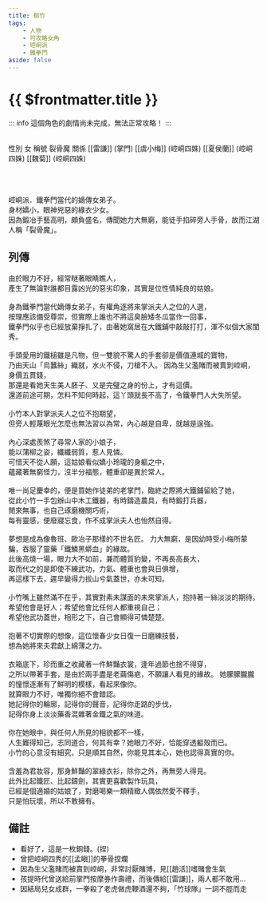 ```yaml
---
title: 郁竹
tags:
    - 人物
    - 可攻略女角
    - 崆峒派
    - 鐵拳門
aside: false
---
```


# {{ $frontmatter.title }}

::: info
這個角色的劇情尚未完成，無法正常攻略！
:::

<ChTabs position="bottom">
	<ChTab title="初識">
		<ChMeet 
			src='/images/characters/girl_6/normal.png' 
			nameTitle='裂骨魔'
			nameMain='郁竹'
			desc='崆峒派．鐵拳門當代的嫡傳女弟子。<br>身材嬌小，眼神兇惡的綠衣少女。<br>因為鍛冶手藝高明，頗負盛名，傳聞她力大無窮，能徒手掐碎旁人手骨，故而江湖人稱「裂骨魔」。'
			:animation=true
		/>
	</ChTab>
</ChTabs>

<br>

<InfoList>
	<Info title='角色資料' :open=true>
		<table>
			<ChTr>
				<ChTd isTitle=true>
					性別
				</ChTd>
				<ChTd>
					女
				</ChTd>
			</ChTr>
			<ChTr>
				<ChTd isTitle=true>
					稱號
				</ChTd>
				<ChTd>
					裂骨魔
				</ChTd>
			</ChTr>
			<ChTr>
				<ChTd isTitle=true position='center'>
					關係
				</ChTd>
			</ChTr>
			<ChTr>
				<ChTd position='center'>
					[[雷謙]] (掌門)
				</ChTd>
			</ChTr>
			<ChTr>
				<ChTd position='center'>
					[[虞小梅]] (崆峒四姝)
				</ChTd>
			</ChTr>
			<ChTr>
				<ChTd position='center'>
					[[夏侯蘭]] (崆峒四姝)
				</ChTd>
			</ChTr>
			<ChTr>
				<ChTd position='center'>
					[[魏菊]] (崆峒四姝)
				</ChTd>
			</ChTr>
		</table>
	</Info>
</InfoList>

<br>

崆峒派．鐵拳門當代的嫡傳女弟子。  
身材嬌小，眼神兇惡的綠衣少女。  
因為鍛冶手藝高明，頗負盛名，傳聞她力大無窮，能徒手掐碎旁人手骨，故而江湖人稱「裂骨魔」。

<div style="clear:both;"></div>

## 列傳

<Tabs>
  <Tab title="列傳一">
	由於眼力不好，經常瞇著眼睛瞧人，<br>
	產生了無論對誰都目露凶光的惡劣印象，其實是位性情純良的姑娘。<br><br>
	身為鐵拳門當代嫡傳女弟子，有權角逐將來掌派夫人之位的人選，<br>
	按理應該備受尊崇，但實際上誰也不將這臭臉矮冬瓜當作一回事，<br>
	鐵拳門似乎也已經放棄掙扎了，由著她窩居在大鐵鋪中敲敲打打，渾不似個大家閨秀。<br><br>
	手頭愛用的鐵槌雖是凡物，但一雙貌不驚人的手套卻是價值連城的寶物，<br>
	乃由天山「烏蠶絲」織就，水火不侵，刀槍不入。
  </Tab>
  <Tab title="列傳二">
	因為生父濫賭而被賣到崆峒，身價五貫錢，<br>
	那還是看她天生美人胚子、又是完璧之身的份上，才有這價。<br>
	還道前途可期，怎料不知何時起，這丫頭就長不高了，令鐵拳門人大失所望。<br><br>
	小竹本人對掌派夫人之位不抱期望，<br>
	但旁人輕蔑眼光怎麼也無法習以為常，內心越是自卑，就越是逞強。<br><br>
	內心深處羨煞了尋常人家的小娘子，<br>
	能以蒲柳之姿，纖纖弱質，惹人見憐。<br>
	可惜天不從人願，這姑娘看似嬌小玲瓏的身軀之中，<br>
	蘊藏著無窮怪力，沒半分福態，體重卻是異於常人。<br><br>
	唯一尚足慶幸的，便是買她作徒弟的老掌門，臨終之際將大鐵鋪留給了她，<br>
	從此小竹一手包辦山中木工鐵器，有時鑄造農具，有時鍛打兵器，<br>
	閒來無事，也自己琢磨機關巧術，<br>
	每有靈感，便廢寢忘食，作不成掌派夫人也怡然自得。<br><br>
	夢想是成為像魯班、歐冶子那樣的不世名匠。
  </Tab>
  <Tab title="列傳三">
	力大無窮，是因幼時受小梅所蒙騙，吞服了靈藥「鐵鱗黑蟒血」的緣故。<br>
	此後高燒一場，眼力大不如前，兼而體質豹變，不再長高長大，<br>
	取而代之的是即使不練武功，力氣、體重也會與日俱增，<br>
	再這樣下去，遲早變得力拔山兮氣蓋世，亦未可知。<br><br>
	小竹嘴上雖然滿不在乎，其實對素未謀面的未來掌派人，抱持著一絲淡淡的期待。<br>
	希望他會是好人；希望他會比任何人都重視自己；<br>
	希望他武功蓋世，相形之下，自己會顯得可憐楚楚。<br><br>
	抱著不切實際的想像，這位懷春少女日復一日磨練技藝，<br>
	想為她將來夫君獻上綿薄之力。<br><br>
	衣箱底下，珍而重之收藏著一件鮮豔衣裳，逢年過節也捨不得穿，<br>
	之所以帶著手套，是由於兩手盡是老繭傷疤，不願讓人看見的緣故。
  </Tab>
  <Tab title="列傳四">
	她朦朦朧朧的憧憬逐漸有了鮮明的模樣，看起來像你。<br>
	就算眼力不好，唯獨你絕不會錯認。<br>
	她記得你的輪廓，記得你的聲音，記得你走路的步伐，<br>
	記得你身上淡淡藥香混雜著金鐵之氣的味道。<br><br>
	你在她眼中，與任何人所見的相貌都不一樣，<br>
	人生難得知己，志同道合，何其有幸？她眼力不好，恰能穿透軀殼而已。<br>
	小竹的心意沒有細究，只是順其自然，你能見其本心，她也認得真實的你。<br><br>
	含羞為君妝容，那身鮮豔的翠綠衣衫，除你之外，再無旁人得見。<br>
	此外比起鐵匠、比起鑄劍，其實更喜歡製作玩具，<br>
	已經是個適婚的姑娘了，對磨喝樂一類精緻人偶依然愛不釋手，<br>
	只是怕玩壞，所以不敢擁有。
  </Tab>
</Tabs>

## 備註

-   看好了，這是一枚銅錢。(捏)
-   曾把崆峒四秀的[[孟瞋]]的拳骨捏爛
-   因為生父濫賭而被賣到崆峒，非常討厭賭博，見[[趙活]]嗜賭會生氣
-   孩提時代曾送給前掌門按摩券作壽禮，而後傳給[[雷謙]]，兩人都不敢用…
-   因結局兒女成群，一拳殺了老虎做虎鞭酒還不夠，「竹球隊」一詞不脛而走

